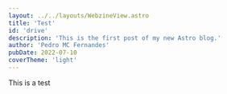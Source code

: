 ```yaml
---
layout: ../../layouts/WebzineView.astro
title: 'Test'
id: 'drive'
description: 'This is the first post of my new Astro blog.'
author: 'Pedro MC Fernandes'
pubDate: 2022-07-10
coverTheme: 'light'
---
```

This is a test